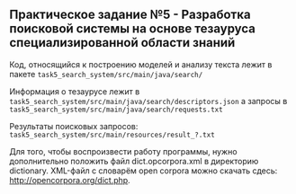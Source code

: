 ## Практическое задание №5 - Разработка поисковой системы на основе тезауруса специализированной области знаний

Код, относящийся к построению моделей и анализу текста лежит в пакете `task5_search_system/src/main/java/search/`

Информация о тезаурусе лежит в `task5_search_system/src/main/java/search/descriptors.json` а запросы в `task5_search_system/src/main/java/search/requests.txt`

Результаты поисковых запросов: `task5_search_system/src/main/resources/result_?.txt`

Для того, чтобы воспроизвести работу программы, нужно дополнительно положить файл dict.opcorpora.xml в директорию dictionary. XML-файл с словарём open corpora можно скачать сдесь: http://opencorpora.org/dict.php.